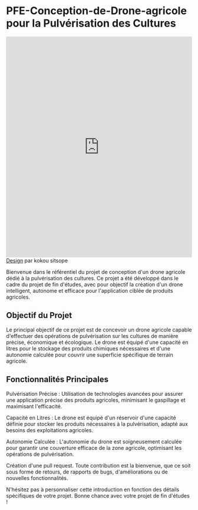 # PFE-Conception-de-Drone-agricole  pour la Pulvérisation des Cultures

<iframe loading="lazy" style="position: relative; width: 100%; height: 600px; max-height: 80vh; border: none; padding: 0; margin: 0; overflow: hidden;"
      src="https:&#x2F;&#x2F;www.canva.com&#x2F;design&#x2F;DAF2dq4yts0&#x2F;view?embed" allowfullscreen="allowfullscreen" allow="fullscreen">
    </iframe>
    <a href="https:&#x2F;&#x2F;www.canva.com&#x2F;design&#x2F;DAF2dq4yts0&#x2F;view?utm_content=DAF2dq4yts0&amp;utm_campaign=designshare&amp;utm_medium=embeds&amp;utm_source=link" target="_blank" rel="noopener">Design</a> par kokou sitsope



Bienvenue dans le référentiel du projet de conception d'un drone agricole dédié à la pulvérisation des cultures. Ce projet a été développé dans le cadre du projet de fin d'études, avec pour objectif la création d'un drone intelligent, autonome et efficace pour l'application ciblée de produits agricoles.

## Objectif du Projet
Le principal objectif de ce projet est de concevoir un drone agricole capable d'effectuer des opérations de pulvérisation sur les cultures de manière précise, économique et écologique. Le drone est équipé d'une capacité en litres pour le stockage des produits chimiques nécessaires et d'une autonomie calculée pour couvrir une superficie spécifique de terrain agricole.

## Fonctionnalités Principales
Pulvérisation Précise : Utilisation de technologies avancées pour assurer une application précise des produits agricoles, minimisant le gaspillage et maximisant l'efficacité.

Capacité en Litres : Le drone est équipé d'un réservoir d'une capacité définie pour stocker les produits nécessaires à la pulvérisation, adapté aux besoins des exploitations agricoles.

Autonomie Calculée : L'autonomie du drone est soigneusement calculée pour garantir une couverture efficace de la zone agricole, optimisant les opérations de pulvérisation.



Création d'une pull request.
Toute contribution est la bienvenue, que ce soit sous forme de retours, de rapports de bugs, d'améliorations ou de nouvelles fonctionnalités.

N'hésitez pas à personnaliser cette introduction en fonction des détails spécifiques de votre projet. Bonne chance avec votre projet de fin d'études !

